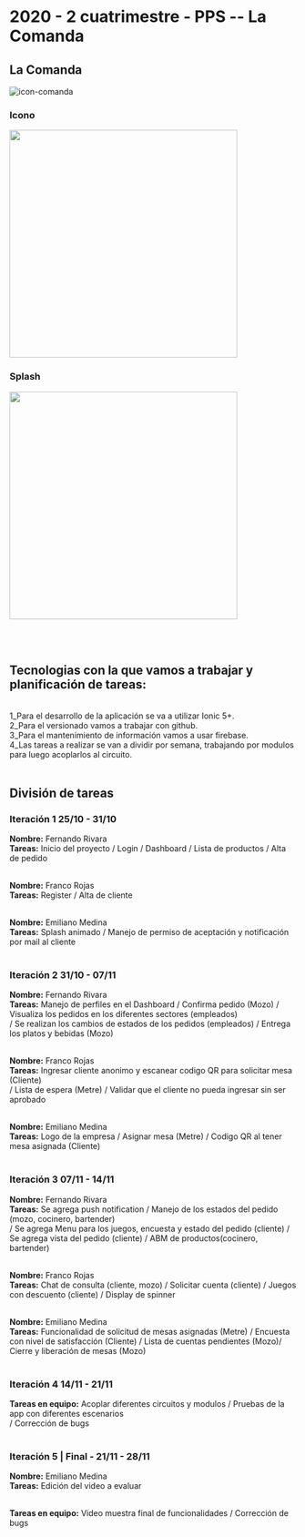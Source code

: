 <h1>2020 - 2 cuatrimestre - PPS -- La Comanda</h1>

<h2>La Comanda</h2>

![icon-comanda](https://user-images.githubusercontent.com/12042953/98424697-44a52900-2071-11eb-8f34-bfc994be0930.jpeg)

<h3><strong>Icono</strong></h3>
<img src="https://user-images.githubusercontent.com/12042953/98425218-20e2e280-2073-11eb-9ebc-c732eb3e9b70.png" width=400>
<h3><strong>Splash</strong></h3>
<img src="https://user-images.githubusercontent.com/12042953/99884010-b51f7e80-2c09-11eb-9fe7-2ea0b299f8ac.jpeg" width=400>

<br><br>

<h2><strong>Tecnologias con la que vamos a trabajar y planificación de tareas:</strong></h2> <br>
1_Para el desarrollo de la aplicación se va a utilizar Ionic 5+.<br>
2_Para el versionado vamos a trabajar con github.<br>
3_Para el mantenimiento de información vamos a usar firebase.<br>
4_Las tareas a realizar se van a dividir por semana, trabajando por modulos para luego acoplarlos al circuito.<br><br>

<h2>División de tareas</h2>

<h3>Iteración 1 25/10 - 31/10</h3>

<strong>Nombre:</strong> Fernando Rivara<br>
<strong>Tareas:</strong> Inicio del proyecto / Login / Dashboard / Lista de productos / Alta de pedido <br><br>

<strong>Nombre:</strong> Franco Rojas<br>
<strong>Tareas:</strong> Register / Alta de cliente <br><br>

<strong>Nombre:</strong> Emiliano Medina<br>
<strong>Tareas:</strong> Splash animado / Manejo de permiso de aceptación y notificación por mail al cliente<br><br>

<h3>Iteración 2 31/10 - 07/11</h3>

<strong>Nombre:</strong> Fernando Rivara<br>
<strong>Tareas:</strong> Manejo de perfiles en el Dashboard / Confirma pedido (Mozo) / Visualiza los pedidos en los diferentes sectores (empleados) <br>
/ Se realizan los cambios de estados de los pedidos (empleados) / Entrega los platos y bebidas (Mozo) <br><br>

<strong>Nombre:</strong> Franco Rojas<br>
<strong>Tareas:</strong> Ingresar cliente anonimo y escanear codigo QR para solicitar mesa (Cliente)<br>
/ Lista de espera (Metre) / Validar que el cliente no pueda ingresar sin ser aprobado<br><br>

<strong>Nombre:</strong> Emiliano Medina<br>
<strong>Tareas:</strong> Logo de la empresa / Asignar mesa (Metre) / Codigo QR al tener mesa asignada (Cliente) <br><br>

<h3>Iteración 3 07/11 - 14/11</h3>

<strong>Nombre:</strong> Fernando Rivara<br>
<strong>Tareas:</strong> Se agrega push notification / Manejo de los estados del pedido (mozo, cocinero, bartender) <br>
/ Se agrega Menu para los juegos, encuesta y estado del pedido (cliente) / Se agrega vista del pedido (cliente) / ABM de productos(cocinero, bartender) <br><br>

<strong>Nombre:</strong> Franco Rojas<br>
<strong>Tareas:</strong> Chat de consulta (cliente, mozo) / Solicitar cuenta (cliente) / Juegos con descuento (cliente) / Display de spinner <br><br>

<strong>Nombre:</strong> Emiliano Medina<br>
<strong>Tareas:</strong> Funcionalidad de solicitud de mesas asignadas (Metre) / Encuesta con nivel de satisfacción (Cliente) / Lista de cuentas pendientes (Mozo)/ Cierre y liberación de mesas (Mozo)<br><br>

<h3>Iteración 4 14/11 - 21/11</h3>

<strong>Tareas en equipo:</strong> Acoplar diferentes circuitos y modulos / Pruebas de la app con diferentes escenarios <br>
/ Corrección de bugs <br><br>


<h3>Iteración 5 | Final - 21/11 - 28/11 </h3>

<strong>Nombre:</strong> Emiliano Medina<br>
<strong>Tareas:</strong> Edición del video a evaluar <br><br>

<strong>Tareas en equipo:</strong> Video muestra final de funcionalidades / Corrección de bugs <br>

